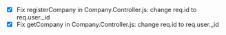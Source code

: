 - [x] Fix registerCompany in Company.Controller.js: change req.id to req.user._id
- [x] Fix getCompany in Company.Controller.js: change req.id to req.user._id
